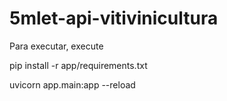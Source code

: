 # 5mlet-api-vitivinicultura

Para executar, execute

pip install -r app/requirements.txt

uvicorn app.main:app --reload
